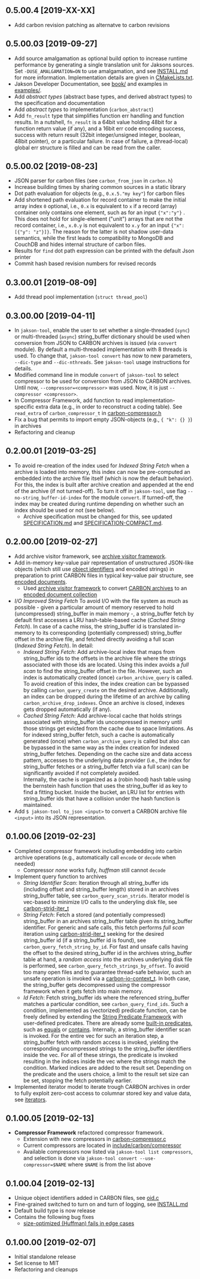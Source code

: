 ## 0.5.00.4 [2019-XX-XX]
- Add carbon revision patching as alternatve to carbon revisions

## 0.5.00.03 [2019-09-27]
- Add source amalgamation as optional build option to increase runtime performance by generating a single translation 
  unit for Jaksons sources. Set `-DUSE_AMALGAMATION=ON` to use amalgamation, and see [INSTALL.md](INSTALL.md) for more
  information. Implementation details are given in [CMakeLists.txt](CMakeLists.txt).
- Jakson Developer Documentation, see [book/](book/README.md) and examples in [examples/](examples).
- Add *abstract types* (abstract base types, and derived abstract types) to the specification and documentation
- Add *abstract types* to implementation (`carbon_abstract`)
- Add `fn_result` type that simplifies function err handling and function results. In a nutshell, `fn_result`
  is a 64bit value holding 48bit for a function return value (if any), and a 16bit err code encoding success,
  success with return result (32bit integer/unsigned integer, boolean, 48bit pointer), or a particular failure. In
  case of failure, a (thread-local) global err structure is filled and can be read from the caller.  

## 0.5.00.02 [2019-08-23]
- JSON parser for carbon files (see `carbon_from_json` in `carbon.h`)
- Increase building times by sharing common sources in a static library
- Dot path evaluation for objects (e.g., `0.x.5."my key"`) for carbon files
- Add shortened path evaluation for record container to make the initial array index `0` optional, i.e., `0.x` is 
  equivalent to `x` if a record (array) container only contains one element, such as for an input `{"x":"y"}` . This 
  does not hold for single-element ("unit") arrays that are not the record container, i.e., `x.0.y` is not equivalent 
  to `x.y` for an input `{"x": [{"y": "z"}]}`. The reason for the latter is not shadow user-data semantics, while the 
  first leads to compatibility to MongoDB and CouchDB and hides internal structure of carbon files.   
- Results for `find` dot path expression can be printed with the default Json printer 
- Commit hash based revision numbers for revised records

## 0.3.00.01 [2019-08-09]
- Add thread pool implementation (`struct thread_pool`)

## 0.3.00.00 [2019-04-11]
- In `jakson-tool`, enable the user to set whether a single-threaded (`sync`) or multi-threaded (`async`) string_buffer 
  dictionary should be used when conversion from JSON to CARBON archives is issued (via `convert` module). By
  default a multi-threaded implementation with 8 threads is used. To change that, `jakson-tool convert` has
  now to new parameters, `--dic-type` and `--dic-nthreads`. See `jakson-tool` usage instructions for details.
- Modified command line in module `convert` of `jakson-tool` to select compressor to be used for conversion 
  from JSON to CARBON archives. Until now, `--compressor=<compressor>` was used. Now, it is just 
  `--compressor <compressor>`.
- In Compressor Framework, add function to read implementation-specific extra data (e.g., in order to reconstruct
  a coding table). See `read_extra` of `carbon_compressor_t` in [carbon-compressor.h](include/carbon/compressor/compressor.h)  
- Fix a bug that permits to import empty JSON-objects (e.g., `{ "k": {} }`) in archives 
- Refactoring and cleanup

## 0.2.00.01 [2019-03-25]
- To avoid re-creation of the index used for *Indexed String Fetch* when a archive is loaded into memory, 
  this index can now be pre-computed an embedded into the archive file itself (which is now the default behavior). 
  For this, the index is built after archive creation and appended at the end of the archive (if not turned-off). 
  To turn it off in `jakson-tool`, use flag `--no-string_buffer-id-index` for the module `convert`. If turned-off, the 
  index may be created during runtime depending on whether such an index should be used or not (see below).
  - Archive specification must be changed for this, see updated [SPECIFICATION.md](SPECIFICATION.md) and 
    [SPECIFICATION-COMPACT.md](SPECIFICATION_COMPACT.md).

## 0.2.00.00 [2019-02-27]
- Add archive visitor framework, see [archive visitor framework](include/carbon/archive/archive_visitor.h).
- Add in-memory key-value pair representation of unstructured JSON-like objects 
  (which still use [object identifiers](include/carbon/oid/oid.h) and encoded strings) in preparation to 
  print CARBON files in typical key-value pair structure, see [encoded documents](include/carbon/json/encoded_doc.h).
    - Used [archive visitor framework](include/carbon/archive/archive_visitor.h) to convert 
      [CARBON archives](include/carbon/archive/archive.h) to an
      [encoded document collection](include/carbon/json/encoded_doc.h)
- *I/O Improved String Fetch* To avoid I/O with the file system as much as possible - given a particular
  amount of memory reserved to hold (uncompressed) string_buffer in main memory -, a string_buffer fetch by default
  first accesses a LRU hash-table-based cache (*Cached String Fetch*). In case of a cache miss, the string_buffer id is translated in-memory to
  its corresponding (potentially compressed) string_buffer offset in the archive file, and fetched directly avoiding
  a full scan (*Indexed String Fetch*). In detail:
    - *Indexed String Fetch*: Add archive-local index that maps from string_buffer ids to the offsets in the archive file where 
       the strings associated with those ids are located. Using this index avoids a *full scan* to find the string_buffer offset
       in the file. However, such an index is automatically created (once) `carbon_archive_query` is called. To
       avoid creation of this index, the index creation can be bypassed by calling `carbon_query_create` on the
       desired archive. Additionally, an index can be dropped during the lifetime of an archive by 
       calling `carbon_archive_drop_indexes`. Once an archive is closed, indexes gets dropped automatically (if any).
    - *Cached String Fetch*: Add archive-local cache that holds strings associated with string_buffer ids uncompressed
       in memory until those strings get evicted from the cache due to space limitations. As for indexed string_buffer
       fetch, such a cache is automatically generated (once) when `carbon_archive_query` is called but also
       can be bypassed in the same way as the index creation for indexed string_buffer fetches. Depending on the
       cache size and data access pattern, accesses to the underlying data provider (i.e., the index for string_buffer 
       fetches or a string_buffer fetch via a full scan) can be significantly avoided if not completely avoided.  
       Internally, the cache is organized as a (robin hood) hash table using the bernstein hash function that
       uses the string_buffer id as key to find a fitting bucket. Inside the bucket, an LRU list for entries
       with string_buffer ids that have a collision under the hash function is maintained.
- Add `$ jakson-tool to_json <input>` to convert a CARBON archive file `<input>` into its JSON representation.  

## 0.1.00.06 [2019-02-23]
- Completed compressor framework including embedding into carbin archive operations 
  (e.g., automatically call <code>encode</code> or <code>decode</code> when needed)
    - Compressor _none_ works fully, _huffman_ still cannot <code>decode</code>
- Implement query function to archives
    - *String Identifier Scan*: Iteration through all string_buffer ids (including offset and string_buffer length) 
      stored in an archives string_buffer table, see <code>carbon_query_scan_strids</code>. Iterator model 
      is vec-based to minimize I/O calls to the underyling disk file, 
      see [carbon-strid-iter_t](include/carbon/archive/strid-iter.h)
    - *String Fetch*: Fetch a stored (and potentially compressed) string_buffer in an archives string_buffer 
      table given its string_buffer identifier. For generic and safe calls, this fetch performs *full scan*
      iteration using [carbon-strid-iter_t](include/carbon/archive/strid-iter.h) seeking for the desired
      string_buffer id (if a string_buffer id is found), see <code>carbon_query_fetch_string_by_id</code>. 
      For fast and unsafe calls having the offset to the desired string_buffer id in the archives string_buffer table 
      at hand, a _random access_ into the archives underlying disk file is performed, see
      <code>carbon_query_fetch_strings_by_offset</code>. To avoid too many open files and to guarantee 
      thread-safe behavior, such an unsafe operation is invoked via a 
      [carbon-io-context_t](include/carbon/archive/io_context.h). In both case, the string_buffer
      gets decompressed using the compressor framework when it gets fetch into main memory.
  - *Id Fetch*: Fetch string_buffer ids where the referenced string_buffer matches a particular condition,
      see <code>carbon_query_find_ids</code>. Such a condition, implemented as (vectorized) predicate 
      function, can be freely defined by extending the [String Predicate Framework](include/carbon/archive/string_buffer-pred.h) with
      user-defined predicates. There are already some [built-in predicates](include/carbon/string_buffer-pred),
      such as [equals](include/carbon/string_buffer-pred/carbon-string_buffer-pred-equals.h) or 
      [contains](include/carbon/string_buffer-pred/carbon-string_buffer-pred-contains.h). Internally, a string_buffer
      identifier scan is invoked. For the entire vec for such an iteration step, a string_buffer
      fetch with random access is invoked, yielding the corresponding uncompressed strings to the
      string_buffer identifiers inside the vec. For all of these strings, the predicate is invoked
      resulting in the indices inside the vec where the strings match the condition. Marked
      indices are added to the result set. Depending on the predicate and the users choice, a limit
      to the result set size can be set, stopping the fetch potentially earlier.
- Implemented iterator model to iterate trough CARBON archives in order to fully exploit zero-cost access
  to columnar stored key and value data, see [iterators](include/carbon/archive/archive_iter.h). 

## 0.1.00.05 [2019-02-13]
- **Compressor Framework** refactored compressor framework. 
    - Extension with new compressors in [carbon-compressor.c](src/carbon/compressor/compressor.c)
    - Current compressors are located in [include/carbon/compressor](include/carbon/compressor)
    - Available compressors now listed via `jakson-tool list compressors`,
      and selection is done via `jakson-tool convert --use-compressor=$NAME` where 
      `$NAME` is from the list above 

## 0.1.00.04 [2019-02-13]
- Unique object identifiers added in CARBON files, see [oid.c](src/carbon/oid/oid.c)
- Fine-grained switched to turn on and turn of logging, see [INSTALL.md](INSTALL.md)
- Default build type is now release
- Contains the following bug fixes 
    - [size-optimized (Huffman) fails in edge cases](https://github.com/jaksonlabs/jakson/issues/1)

## 0.1.00.00 [2019-02-07]

- Initial standalone release
- Set license to MIT
- Refactoring and cleanups
